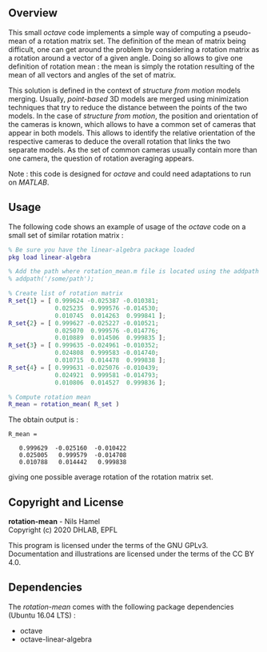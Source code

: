 ## Overview

This small _octave_ code implements a simple way of computing a pseudo-mean of a rotation matrix set. The definition of the mean of matrix being difficult, one can get around the problem by considering a rotation matrix as a rotation around a vector of a given angle. Doing so allows to give one definition of rotation mean : the mean is simply the rotation resulting of the mean of all vectors and angles of the set of matrix.

This solution is defined in the context of _structure from motion_ models merging. Usually, _point-based_ 3D models are merged using minimization techniques that try to reduce the distance between the points of the two models. In the case of _structure from motion_, the position and orientation of the cameras is known, which allows to have a common set of cameras that appear in both models. This allows to identify the relative orientation of the respective cameras to deduce the overall rotation that links the two separate models. As the set of common cameras usually contain more than one camera, the question of rotation averaging appears.

Note : this code is designed for _octave_ and could need adaptations to run on _MATLAB_.

## Usage

The following code shows an example of usage of the _octave_ code on a small set of similar rotation matrix :

```Matlab
% Be sure you have the linear-algebra package loaded
pkg load linear-algebra

% Add the path where rotation_mean.m file is located using the addpath function
% addpath('/some/path');

% Create list of rotation matrix
R_set{1} = [ 0.999624 -0.025387 -0.010381;
             0.025235  0.999576 -0.014530;
             0.010745  0.014263  0.999841 ];
R_set{2} = [ 0.999627 -0.025227 -0.010521;
             0.025070  0.999576 -0.014776;
             0.010889  0.014506  0.999835 ];
R_set{3} = [ 0.999635 -0.024961 -0.010352;
             0.024808  0.999583 -0.014740;
             0.010715  0.014478  0.999838 ];
R_set{4} = [ 0.999631 -0.025076 -0.010439;
             0.024921  0.999581 -0.014793;
             0.010806  0.014527  0.999836 ];

% Compute rotation mean
R_mean = rotation_mean( R_set )
```

The obtain output is :

```
R_mean =

   0.999629  -0.025160  -0.010422
   0.025005   0.999579  -0.014708
   0.010788   0.014442   0.999838
```

giving one possible average rotation of the rotation matrix set.

## Copyright and License

**rotation-mean** - Nils Hamel <br >
Copyright (c) 2020 DHLAB, EPFL

This program is licensed under the terms of the GNU GPLv3. Documentation and illustrations are licensed under the terms of the CC BY 4.0.

## Dependencies

The _rotation-mean_ comes with the following package dependencies (Ubuntu 16.04 LTS) :

* octave
* octave-linear-algebra
